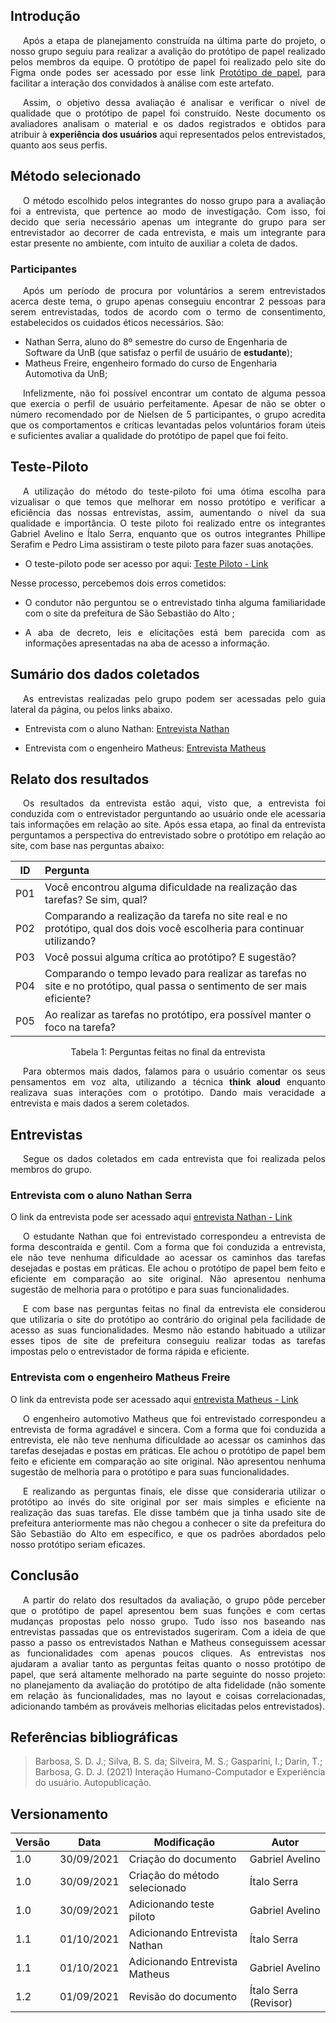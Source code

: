 ## Introdução

<p style="text-indent: 20px; text-align: justify"> 
Após a etapa de planejamento construída na última parte do projeto, o nosso grupo seguiu para realizar a avalição do protótipo de papel realizado pelos membros da equipe. O protótipo de papel foi realizado pelo site do <a>Figma</a> onde podes ser acessado por esse link <a href='https://www.figma.com/embed?embed_host=share&url=https%3A%2F%2Fwww.figma.com%2Fproto%2Fri5UXhUfjGzJDhO1XbRclC%2FIHC%3Fpage-id%3D7%253A54%26node-id%3D36%253A5%26viewport%3D241%252C48%252C0.31%26scaling%3Dmin-zoom%26starting-point-node-id%3D36%253A5'>Protótipo de papel</a>, para facilitar a interação dos convidados à análise com este artefato.
</p>
<p style="text-indent: 20px; text-align: justify"> 
Assim, o objetivo dessa avaliação é analisar e verificar o nível de qualidade que o protótipo de papel foi construído. Neste documento os avaliadores analisam o material e os dados registrados e obtidos para atribuir à <b>experiência dos usuários</b> aqui representados pelos entrevistados, quanto aos seus perfis.
</p>

## Método selecionado

<p style="text-indent: 20px; text-align: justify"> 
O método escolhido pelos integrantes do nosso grupo para a avaliação foi a entrevista, que pertence ao modo de investigação. Com isso, foi decido que seria necessário apenas um integrante do grupo para ser entrevistador ao decorrer de cada entrevista, e mais um integrante para estar presente no ambiente, com intuito de auxiliar a coleta de dados.
</p>

###  Participantes

<p style="text-indent: 20px; text-align: justify"> 
Após um período de procura por voluntários a serem entrevistados acerca deste tema, o grupo apenas conseguiu encontrar 2 pessoas para serem entrevistadas, todos de acordo com o termo de consentimento, estabelecidos os cuidados éticos necessários. São:
</p>

- Nathan Serra, aluno do 8º semestre do curso de Engenharia de Software da UnB (que satisfaz o perfil de usuário de <b>estudante</b>);
- Matheus Freire, engenheiro formado do curso de Engenharia Automotiva da UnB;

<p style="text-indent: 20px; text-align: justify"> 
Infelizmente, não foi possível encontrar um contato de alguma pessoa que exercia o perfil de usuário perfeitamente. Apesar de não se obter o número recomendado por de Nielsen de 5 participantes, o grupo acredita que os comportamentos e críticas levantadas pelos voluntários foram úteis e suficientes avaliar a qualidade do protótipo de papel que foi feito.
</p>

## Teste-Piloto

<p style="text-indent: 20px; text-align: justify"> 
A utilização do método do teste-piloto foi uma ótima escolha para vizualisar o que temos que melhorar em nosso protótipo e verificar a eficiência das nossas entrevistas, assim, aumentando o nível da sua qualidade e importância.
O teste piloto foi realizado entre os integrantes Gabriel Avelino e Ítalo Serra, enquanto que os outros integrantes Phillipe Serafim e Pedro Lima assistiram o teste piloto para fazer suas anotações.
</p>

- O teste-piloto pode ser acesso por aqui: [Teste Piloto - Link](testePilotoBaixa.md)

Nesse processo, percebemos dois erros cometidos:

- <p style="text-align: justify"> O condutor não perguntou se o entrevistado tinha alguma familiaridade com o site da prefeitura de São Sebastião do Alto ;</p>
- <p style="text-align: justify"> A aba de decreto, leis e elicitações está bem parecida com as informações apresentadas na aba de acesso a informação.</p>

## Sumário dos dados coletados

<p style="text-indent: 20px; text-align: justify"> 
As entrevistas realizadas pelo grupo podem ser acessadas pelo guia lateral da página, ou pelos links abaixo.
</p>

- Entrevista com o aluno Nathan: [Entrevista Nathan](entrevistaNathan.md)

- Entrevista com o engenheiro Matheus: [Entrevista Matheus](entrevistaMatheus.md)

## Relato dos resultados

<p style="text-indent: 20px; text-align: justify"> 
Os resultados da entrevista estão aqui, visto que, a entrevista foi conduzida com o entrevistador perguntando ao usuário onde ele acessaria tais informações em relação ao site. Após essa etapa, ao final da entrevista perguntamos a perspectiva do entrevistado sobre o protótipo em relação ao site, com base nas perguntas abaixo:
</p>

|  ID   | Pergunta                                                                                                                  |
| :---: | :------------------------------------------------------------------------------------------------------------------------ |
|  P01  | Você encontrou alguma dificuldade na realização das tarefas? Se sim, qual?                                                |
|  P02  | Comparando a realização da tarefa no site real e no protótipo, qual dos dois você escolheria para continuar utilizando?   |
|  P03  | Você possui alguma crítica ao protótipo? E sugestão?                                                                      |
|  P04  | Comparando o tempo levado para realizar as tarefas no site e no protótipo, qual passa o sentimento de ser mais eficiente? |
|  P05  | Ao realizar as tarefas no protótipo, era possível manter o foco na tarefa?      

<center>
<figcaption>Tabela 1: Perguntas feitas no final da entrevista</figcaption>
</center>

<p style="text-indent: 20px; text-align: justify">
Para obtermos mais dados, falamos para o usuário comentar os seus pensamentos em voz alta, utilizando a técnica <b>think aloud</b> enquanto realizava suas interações com o protótipo. Dando mais veracidade a entrevista e mais dados a serem coletados.
</p>

## Entrevistas

<p style="text-indent: 20px; text-align: justify">
Segue os dados coletados em cada entrevista que foi realizada pelos membros do grupo.
</p>

### Entrevista com o aluno Nathan Serra

O link da entrevista pode ser acessado aqui [entrevista Nathan - Link](entrevistaNathan.md) 

<p style="text-indent: 20px; text-align: justify">
O estudante Nathan que foi entrevistado correspondeu a entrevista de forma descontraída e gentil. Com a forma que foi conduzida a entrevista, ele não teve nenhuma dificuldade ao acessar os caminhos das tarefas desejadas e postas em práticas. Ele achou o protótipo de papel bem feito e eficiente em comparação ao site original. Não apresentou nenhuma sugestão de melhoria para o protótipo e para suas funcionalidades.
</p>

<p style="text-indent: 20px; text-align: justify">
E com base nas perguntas feitas no final da entrevista ele considerou que utilizaria o site do protótipo ao contrário do original pela facilidade de acesso as suas funcionalidades. Mesmo não estando habituado a utilizar esses tipos de site de prefeitura conseguiu realizar todas as tarefas impostas pelo o entrevistador de forma rápida e eficiente.
</p>

### Entrevista com o engenheiro Matheus Freire

O link da entrevista pode ser acessado aqui [entrevista Matheus - Link](entrevistaMatheus.md)

<p style="text-indent: 20px; text-align: justify">
O engenheiro automotivo Matheus que foi entrevistado correspondeu a entrevista de forma agradável e sincera. Com a forma que foi conduzida a entrevista, ele não teve nenhuma dificuldade ao acessar os caminhos das tarefas desejadas e postas em práticas. Ele achou o protótipo de papel bem feito e eficiente em comparação ao site original. Não apresentou nenhuma sugestão de melhoria para o protótipo e para suas funcionalidades.
</p>

<p style="text-indent: 20px; text-align: justify">
E realizando as perguntas finais, ele disse que consideraria utilizar o protótipo ao invés do site original por ser mais simples e eficiente na realização das suas tarefas. Ele disse também que ja tinha usado site de prefeitura anteriormente mas não chegou a conhecer o site da prefeitura do São Sebastião do Alto em específico, e que os padrões abordados pelo nosso protótipo seriam eficazes.
</p>

## Conclusão

<p style="text-indent: 20px; text-align: justify"> 
A partir do relato dos resultados da avaliação, o grupo pôde perceber que o protótipo de papel apresentou bem suas funções e com certas mudanças propostas pelo nosso grupo. Tudo isso nos baseando nas entrevistas passadas que os entrevistados sugeriram. Com a ideia de que passo a passo os entrevistados Nathan e Matheus conseguissem acessar as funcionalidades com apenas poucos cliques.
As entrevistas nos ajudaram a avaliar tanto as perguntas feitas quanto o nosso protótipo de papel, que será altamente melhorado na parte seguinte do nosso projeto: no planejamento da avaliação do protótipo de alta fidelidade (não somente em relação às funcionalidades, mas no layout e coisas correlacionadas, adicionando também as prováveis melhorias elicitadas pelos entrevistados).
</p>


## Referências bibliográficas

> Barbosa, S. D. J.; Silva, B. S. da; Silveira, M. S.; Gasparini, I.; Darin, T.; Barbosa, G. D. J. (2021) Interação Humano-Computador e Experiência do usuário. Autopublicação.

## Versionamento

| Versão | Data | Modificação | Autor |
|--|--|--|--|
| 1.0 | 30/09/2021 | Criação do documento | Gabriel Avelino |
| 1.0 | 30/09/2021 | Criação do método selecionado | Ítalo Serra |
| 1.0 | 30/09/2021 | Adicionando teste piloto | Gabriel Avelino |
| 1.1 | 01/10/2021 | Adicionando Entrevista Nathan | Ítalo Serra |
| 1.1 | 01/10/2021 | Adicionando Entrevista Matheus | Gabriel Avelino |
| 1.2 | 01/09/2021 | Revisão do documento | Ítalo Serra (Revisor) |